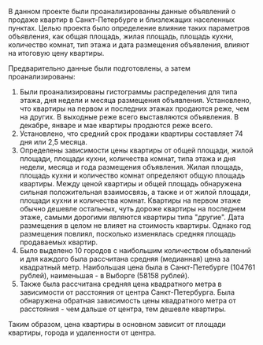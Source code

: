 В данном проекте были проанализированны данные объявлений о продаже квартир в Санкт-Петербурге и близлежащих населенных пунктах. Целью проекта было определение влияние таких параметров объявления, как общая площадь, жилая площадь, площадь кухни, количество комнат, тип этажа и дата размещения объявления, влияют на итоговую цену квартиры.

Предварительно данные были подготовлены, а затем проанализированы:
1. Были проанализированы гистограммы распределения для типа этажа, дня недели и месяца размещения объявления. Установлено, что квартиры на первом и последних этажах продаются реже, чем на других. В выходные реже всего выставляются объявления. В декабре, январе и мае квартиры продаются реже всего.
2. Установлено, что средний срок продажи квартиры составляет 74 дня или 2,5 месяца.
3. Определены зависимости цены квартиры от общей площади, жилой площади, площади кухни, количества комнат, типа этажа и дня недели, месяца и года размещения объявления. Жилая площадь, площадь кухни и количество комнат определяют общую площадь квартиры. Между ценой квартиры и общей площадь обнаружена сильная положительная взаимосвязь, а также и от жилой площади, площади кухни и количества комнат. Квартиры на первом этаже обычно дешевле остальных, чуть дороже квартиры на последнем этаже, самыми дорогими являются квартиры типа "другие". Дата размещения в целом не влияет на стоимость квартиры. Однако год размещения повлиял, посколько изменялась средняя площадь продаваемых квартир.
4. Было выделено 10 городов с наибольшим количеством объявлений и для каждого была рассчитана средняя (медианная) цена за квадратный метр. Наибольшая цена была в Санкт-Петебурге (104761 рублей), наименьшая - в Выборге (58158 рублей).
5. Также была рассчитана средняя цена квадратного метра в зависимости от расстояния от центра Санкт-Петербурга. Была обнаружена обратная зависимость цены квадратного метра от расстояния - чем дальше от центра, тем дешевле квартиры. 

Таким образом, цена квартиры в основном зависит от площади квартиры, города и удаленности от центра. 